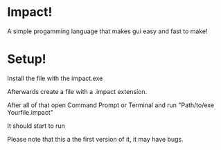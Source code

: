 # Impact!

A simple progamming language that makes gui easy and fast to make!

# Setup!

Install the file with the impact.exe

Afterwards create a file with a .impact extension.

After all of that open Command Prompt or Terminal and run "Path/to/exe Yourfile.impact"

It should start to run

Please note that this a the first version of it, it may have bugs.
